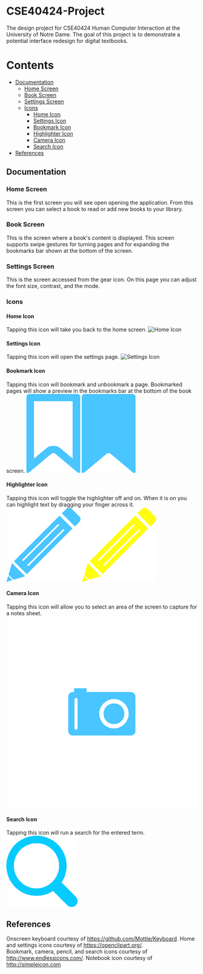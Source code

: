 # CSE40424-Project
The design project for CSE40424 Human Computer Interaction at the University of Notre Dame. The goal of this project is to demonstrate a potential interface redesign for digital textbooks.

# Contents
* [Documentation](#documentation)
    * [Home Screen](#home-screen)
    * [Book Screen](#book-screen)
    * [Settings Screen](#settings-screen)
    * [Icons](#icons)
        * [Home Icon](#home-icon)
        * [Settings Icon](#settings-icon)
        * [Bookmark Icon](#bookmark-icon)
        * [Highlighter Icon](#highlighter-icon)
        * [Camera Icon](#camera-icon)
        * [Search Icon](#search-icon)
* [References](#references)

## Documentation

### Home Screen
This is the first screen you will see open opening the application. From this screen you can select a book to read or add new books to your library.

### Book Screen
This is the screen where a book's content is displayed. This screen supports swipe gestures for turning pages and for expanding the bookmarks bar shown at the bottom of the screen.

### Settings Screen
This is the screen accessed from the gear icon. On this page you can adjust the font size, contrast, and the mode.

### Icons

#### Home Icon
Tapping this icon will take you back to the home screen.
![Home Icon](/images/home.png)

#### Settings Icon
Tapping this icon will open the settings page.
![Settings Icon](/images/settings.png)

#### Bookmark Icon
Tapping this icon will bookmark and unbookmark a page. Bookmarked pages will show a preview in the bookmarks bar at the bottom of the book screen.
![Bookmark Icon](/images/bookmark.png)
![Activated Bookmark Icon](/images/bookmark_full.png)

#### Highlighter Icon
Tapping this icon will toggle the highlighter off and on. When it is on you can highlight text by dragging your finger across it.
![Highlighter Icon](/images/notes.png)
![Activated Highlighter Icon](/images/activated_notes.png)

#### Camera Icon
Tapping this icon will allow you to select an area of the screen to capture for a notes sheet.
![Camera Icon](/images/screenshot.png)

#### Search Icon
Tapping this icon will run a search for the entered term.
![Search Icon](/images/search.png)

## References
Onscreen keyboard courtesy of https://github.com/Mottie/Keyboard.
Home and settings icons courtesy of https://openclipart.org/.
<br />
Bookmark, camera, pencil, and search icons courtesy of http://www.endlessicons.com/.
Notebook icon courtesy of http://simpleicon.com

